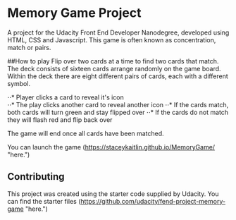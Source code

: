 # Memory Game Project
A project for the Udacity Front End Developer Nanodegree, developed using HTML, CSS and Javascript. This game is often known as concentration, match or pairs.

##How to play
Flip over two cards at a time to find two cards that match. The deck consists of sixteen cards arrange randomly on the game board. Within the deck there are eight different pairs of cards, each with a different symbol.

⋅⋅* Player clicks a card to reveal it's icon  
⋅⋅* The play clicks another card to reveal another icon
⋅⋅* If the cards match, both cards will turn green and stay flipped over
⋅⋅* If the cards do not match they will flash red and flip back over

The game will end once all cards have been matched.

You can launch the game (https://staceykaitlin.github.io/MemoryGame/ "here.")


## Contributing

This project was created using the starter code supplied by Udacity. You can find the starter files (https://github.com/udacity/fend-project-memory-game "here.")
